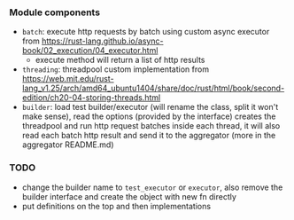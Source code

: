 ### Module components
- `batch`: execute http requests by batch using custom async executor from https://rust-lang.github.io/async-book/02_execution/04_executor.html
    - execute method will return a list of http results
- `threading`: threadpool custom implementation from https://web.mit.edu/rust-lang_v1.25/arch/amd64_ubuntu1404/share/doc/rust/html/book/second-edition/ch20-04-storing-threads.html
- `builder`: load test builder/executor (will rename the class, split it won't make sense), read the options (provided by the interface) creates the threadpool and run http request batches inside each thread, it will also read each batch http result and send it to the aggregator (more in the aggregator README.md)
### TODO
- change the builder name to `test_executor` or `executor`, also remove the builder interface and create the object with new fn directly
- put definitions on the top and then implementations